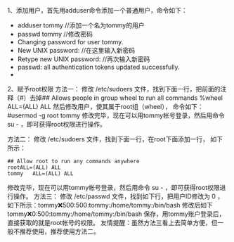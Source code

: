 1、添加用户，首先用adduser命令添加一个普通用户，命令如下：<br>

- adduser tommy //添加一个名为tommy的用户
- passwd tommy   //修改密码
- Changing password for user tommy.
- New UNIX password:     //在这里输入新密码
- Retype new UNIX password:  //再次输入新密码
- passwd: all authentication tokens updated successfully.
- 

2、赋予root权限
方法一： 修改 /etc/sudoers 文件，找到下面一行，把前面的注释（#）去掉## Allows people in group wheel to run all commands
%wheel    ALL=(ALL)    ALL
然后修改用户，使其属于root组（wheel），
命令如下：#usermod -g root tommy
修改完毕，现在可以用tommy帐号登录，然后用命令 su - ，即可获得root权限进行操作。

方法二： 修改 /etc/sudoers 文件，找到下面一行，在root下面添加一行，
如下所示：

    ## Allow root to run any commands anywhere
    rootALL=(ALL) ALL
    tommy   ALL=(ALL) ALL
修改完毕，现在可以用tommy帐号登录，然后用命令 su - ，即可获得root权限进行操作。
方法三： 
修改 /etc/passwd 文件，找到如下行，把用户ID修改为 0 ，如下所示：tommy:x:500:500:tommy:/home/tommy:/bin/bash
修改后如下
tommy:x:0:500:tommy:/home/tommy:/bin/bash
保存，用tommy账户登录后，直接获取的就是root帐号的权限。
友情提醒：虽然方法三看上去简单方便，但一般不推荐使用，推荐使用方法二。